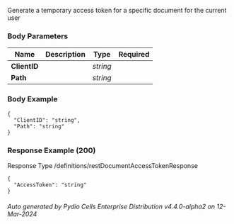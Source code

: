 






 
Generate a temporary access token for a specific document for the current user  


### Body Parameters

Name | Description | Type | Required
---|---|---|---
**ClientID** |  | _string_ |   
**Path** |  | _string_ |   


### Body Example
```
{
  "ClientID": "string",
  "Path": "string"
}
```






### Response Example (200)
Response Type /definitions/restDocumentAccessTokenResponse

```
{
  "AccessToken": "string"
}
```




###### Auto generated by Pydio Cells Enterprise Distribution v4.4.0-alpha2 on 12-Mar-2024
